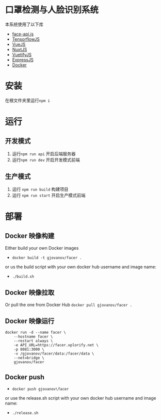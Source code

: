 # 口罩检测与人脸识别系统


本系统使用了以下库
 - [face-api.js](https://github.com/justadudewhohacks/face-api.js)
 - [TensorflowJS](https://github.com/tensorflow/tfjs)
 - [VueJS](https://github.com/vuejs/vue)
 - [NuxtJS](https://github.com/nuxt/nuxt.js/)
 - [VuetifyJS](https://github.com/vuetifyjs/vuetify)
 - [ExpressJS](https://github.com/expressjs/expressjs.com)
 - [Docker](https://github.com/docker)


# 安装
 在根文件夹里运行`npm i` 


# 运行

## 开发模式
1. 运行`npm run api` 开启后端服务器
2. 运行`npm run dev` 开启开发模式前端

## 生产模式
1. 运行 `npm run build` 构建项目
2. 运行 `npm run start` 开启生产模式前端

# 部署

## Docker 映像构建
Either build your own Docker images
- `docker build -t gjovanov/facer .`

or us the build script with your own docker hub username and image name:

- `./build.sh`


## Docker 映像拉取
Or pull the one from Docker Hub
`docker pull gjovanov/facer .`

## Docker 映像运行
```docker
docker run -d --name facer \
    --hostname facer \
    --restart always \
    -e API_URL=https://facer.xplorify.net \
    -p 8081:3000 \
    -v /gjovanov/facer/data:/facer/data \
    --net=bridge \
    gjovanov/facer
```

## Docker push
- `docker push gjovanov\facer`

or use the release.sh script with your own docker hub username and image name:
- `./release.sh`
